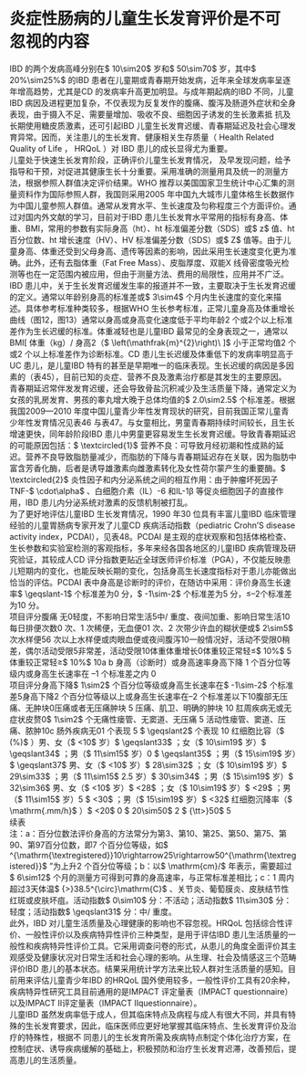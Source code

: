 # 炎症性肠病的儿童生长发育评价是不可 忽视的内容  
IBD 的两个发病高峰分别在$ 10\sim20$  岁和$ 50\sim70$  岁，其中$ 20\%\sim25\%$  的IBD 患者在儿童期或青春期开始发病，近年来全球发病率呈逐年增高趋势，尤其是CD 的发病率升高更加明显。与成年期起病的IBD 不同，儿童IBD 病因及进程更加复杂，不仅表现为反复发作的腹痛、腹泻及肠道外症状和全身表现，由于摄入不足、需要量增加、吸收不良、细胞因子诱发的生长激素抵 抗及长期使用糖皮质激素，还可引起IBD 儿童生长发育迟缓、青春期延迟及社会心理发育异常。因而，关注患儿的生长发育、健康相关生存质量（ Health Related Quality of Life ， HRQoL ）对 IBD 患儿的成长显得尤为重要。  
儿童处于快速生长发育阶段，正确评价儿童生长发育情况， 及早发现问题，给予指导和干预，对促进其健康生长十分重要。采用准确的测量用具及统一的测量方法，根据参照人群值决定评价结果。WHO 推荐以美国国家卫生统计中心汇集的测量资料作为国际参照人群，我国则采用2005 年中国九大城市儿童体格生长数据作为中国儿童参照人群值。通常从发育水平、生长速度及匀称程度三个方面评价。通过对国内外文献的学习，目前对于IBD 患儿生长发育水平常用的指标有身高、体重、BMI，常用的参数有实际身高（ht）、ht 标准偏差分数（SDS）或$ z$  值、ht 百分位数、ht 增长速度（HV）、HV 标准偏差分数（SDS）或$ Z$  值等。由于儿童身高、体重还受到父母身高、遗传等因素的影响，因此采用生长速度变化更为准确。此外，还有去脂体重（Fat Free Mass）、皮脂厚度、双能X 线骨密度吸光检测等也在一定范围内被应用，但由于测量方法、费用的局限性，应用并不广泛。  
IBD 患儿中，关于生长发育迟缓发生率的报道并不一致，主要取决于生长发育迟缓的定义。通常以年龄别身高的标准差或$ 3\sim4$  个月内生长速度的变化来描述。具体参考标准种类较多，根据WHO 生长参考标准，正常儿童身高及体重增长曲线（图12，图13）通常以身高或身高变化速度低于平均年龄2 个或2个以上标准差作为生长迟缓的标准。体重减轻也是儿童IBD 最常见的全身表现之一，通常以BMI[ 体重（kg）/ 身高2（$ \left(\mathfrak{m}^{2}\right)\ ]$ 小于正常均值2 个或2 个以上标准差作为诊断标准。CD 患儿生长迟缓及体重低下的发病率明显高于UC 患儿，是儿童IBD 特有的甚至是早期唯一的临床表现。生长迟缓的病因是多因素的（表45），目前已知的炎症、营养不良及激素治疗都是其发生的主要原因。  
青春期延迟常伴发发育迟缓，还会导致骨盐沉积减少及生活质量下降，通常定义为女孩的乳房发育、男孩的睾丸增大晚于总体均值的$ 2.0\sim2.5$  个标准差。根据我国2009—2010 年度中国儿童青少年性发育现状的研究，目前我国正常儿童青少年性发育情况见表46 与表47。与女童相比，男童青春期持续时间较长，且生长增速更快，同年龄阶段IBD 患儿中男童更容易发生生长发育迟缓。导致青春期延迟的可能原因包括：$ \textcircled{1}$    营养不良：可导致月经初潮和性成熟的延迟。营养不良导致脂肪量减少，而脂肪的下降与青春期延迟存在关联，因为脂肪中富含芳香化酶，后者是诱导雄激素向雌激素转化及女性荷尔蒙产生的重要酶。$ \textcircled{2}$    炎性因子和内分泌系统之间的相互作用：由于肿瘤坏死因子TNF-$ \cdot\alpha$ 、白细胞介素（IL）-6 和IL-1β 等促炎细胞因子的直接作用，IBD 患儿内分泌系统对激素的反馈机制被打乱。  
为了更好地评估儿童IBD 生长发育情况，1990 年30 位具有丰富儿童IBD 临床管理经验的儿童胃肠病专家开发了儿童CD 疾病活动指数（pediatric Crohn’S disease activity index，PCDAI），见表48。PCDAI 是主观的症状观察和包括体格检查、生长参数和实验室检测的客观指标，多年来经各国各地区的儿童IBD 疾病管理及研究验证，其较成人CD 评分指数更贴近全球医师评价标准（PGA），不仅能反映患儿短期内的变化，也能反映长期的变化，包括身高生长速度指标对于患儿亦能做出恰当的评估。PCDAI 表中身高是诊断时的评价，在随访中采用：评价身高生长速率$ \geqslant-1$  个标准差为0 分，$ -1\sim-2$  个标准差为5 分，≤–2个标准差为10 分。  
项目评分腹痛 无0轻度，不影响日常生活5中/ 重度、夜间加重、影响日常生活10每日排便次数0 次、1 次稀便，无血便01 次、2 次带少许血的糊状便或$ 2\sim5$  次水样便56 次以上水样便或肉眼血便或夜间腹泻10一般情况好，活动不受限0稍差，偶尔活动受限5非常差，活动受限10体重体重增长0体重较正常轻≤$ 10\%$ 5体重较正常轻≥$ 10\%$ 10a b 身高（诊断时）或身高速率身高下降 1  个百分位等级内或身高生长速率在 –1  个标准差之内 0  
项目评分身高下降$ 1\sim2$  个百分位等级或身高生长速率在$ -1\sim-2$  个标准差5身高下降2 个百分位等级以上或身高生长速率在–2 个标准差以下10腹部无压痛、无肿块0压痛或者无压痛肿块 5 压痛、肌卫、明确的肿块 10 肛周疾病无或无症状皮赘0$ 1\sim2$   个无痛性瘘管、无窦道、无压痛 5 活动性瘘管、窦道、压痛、脓肿10c 肠外疾病无01  个表现 5 $ \geqslant2$   个表现 10 红细胞比容（$ (\%)$ ）男、女（$ <10$  岁）$ \geqslant33$ ；女（$ 10\sim19$  岁）$ \geqslant34$ ；男（$ 11\sim15$  岁）0 $ \geqslant35$ ；男（$ 15\sim19$  岁）$ \geqslant37$ 男、女（$ <10$  岁）$ 28\sim32$ ；女（$ 10\sim19$  岁）$ 29\sim33$ ；男（$ 11\sim15$ 2.5 岁）$ 30\sim34$ ；男（$ 15\sim19$  岁）$ 32\sim36$ 男、女（$ <10$  岁）$ <28$ ；女（$ 10\sim19$  岁）$ <29$ ；男（$ 11\sim15$  岁）5 $ <30$ ；男（$ 15\sim19$  岁）$ <32$ 红细胞沉降率（$ \mathrm{.mm/h}$    ）$ <20$  0 $ 20\sim50$  2 $ {\tt>}50$  5  
续表  
注：a：百分位数法评价身高的方法常分为第3、第10、第25、第50、第75、第90、第97百分位数，即7 个百分位等级，如$ ^{\mathrm{\textregistered}}10\rightarrow25\rightarrow50^{\mathrm{\textregistered}}$    ”为上升2 个百分位等级；b：以$ \mathrm{cm}/$  年表示，需要超过$ 6\sim12$  个月的测量方可得到可靠的身高速率，与正常标准差相比；c：1 周内超过3天体温$ {>}38.5^{\circ}\mathrm{C}$    、关节炎、葡萄膜炎、皮肤结节性红斑或皮肤坏疽。活动指数$ 0\sim10$  分：不活动；活动指数$ 11\sim30$  分：轻度；活动指数$ \geqslant31$  分：中/ 重度。  
此外，IBD 对儿童生活质量及心理健康的影响也不容忽视。HRQoL 包括综合性评价、一般性评价以及疾病特异性评价三种类型，是用于评估IBD 患儿生活质量的一般性和疾病特异性评价工具。它采用调查问卷的形式，从患儿的角度全面评价其主观感受及健康状况对日常生活和社会心理的影响。从生理、社会及情感这三个范畴评价IBD 患儿的基本状态。结果采用统计学方法来比较人群对生活质量的感知。目前用来评估儿童青少年IBD 的HRQoL 国外使用较多，一般性评价工具有20余种，疾病特异性研究工具目前通用的是IMPACT 评定量表（IMPACT questionnaire）以及IMPACT Ⅱ评定量表（IMPACT Ⅱquestionnaire）。  
儿童IBD 虽然发病率低于成人，但其临床特点及病程与成人有很大不同，并具有特殊的生长发育要求，因此，临床医师应更好地掌握其临床特点、生长发育评价及治疗的特殊性，根据不 同患儿的生长发育所需及疾病特点制定个体化治疗方案，在控制症状、诱导疾病缓解的基础上，积极预防和治疗生长发育迟滞，改善预后，提高患儿的生活质量。  
